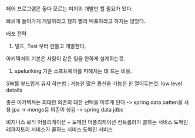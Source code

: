 페어 프로그램은 둘다 모르는 미지의 개발만 할 필요가 있다.

빠르개 돌아가게 개발하라고 했지 빨리 배포하라고 하지는 않았다.

배포 전략
1. 빌드, Test 부터 만들고 개발한다.

아키텍쳐의 기본은 사람이 같은 일을 안하게 설계하는것.
1. spelunking 기존 소프트웨어를 파헤치는 데 드는 비용. 

SW를 부드럽게 유지 하는법 : 가능한 많은 옵션을 가능한 한 열어두는것. low level details 

좋은 아키텍쳐는 최대한 의존의 대한 선택을 미루게 된다
-> spring data patten을 사용
jpa -> mongo등 의존이 생김 -> spring data jdbc

비지니스 로직 어플리케이션 + 도메인
어플리케이션 컨트롤러가 콜하는 서비스 
도메인 레파지토리 서비스가 콜하느 서비스 도메인 서비스